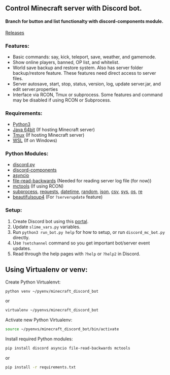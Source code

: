 ## Control Minecraft server with Discord bot.
#### Branch for button and list functionalty with discord-components module.

[Releases](https://github.com/0n1udra/slime_server/releases)


### Features:
- Basic commands: say, kick, teleport, save, weather, and gamemode.
- Show online players, banned, OP list, and whitelist.
- World save backup and restore system. Also has server folder backup/restore feature. These features need direct access to server files.
- Server autosave, start, stop, status, version, log, update server.jar, and edit server.properties
- Interface via RCON, Tmux or subprocess. Some features and command may be disabled if using RCON or Subprocess.

### Requirements:
- [Python3](https://www.python.org/)
- [Java 64bit](https://www.java.com/en/download/linux_manual.jsp) (If hosting Minecraft server)
- [Tmux](https://github.com/tmux/tmux/wiki) (If hosting Minecraft server)
- [WSL](https://docs.microsoft.com/en-us/windows/wsl/install-win10) (If on Windows)

### Python Modules:
- [discord.py](https://github.com/Rapptz/discord.py)
- [discord-components](https://pypi.org/project/discord-components/)
- [asyncio](https://docs.python.org/3/library/asyncio.html)
- [file-read-backwards](https://pypi.org/project/file-read-backwards/) (Needed for reading server log file (for now))
- [mctools](https://pypi.org/project/mctools/) (If using RCON)
- [subprocess](https://docs.python.org/3/library/subprocess.html), [requests](https://pypi.org/project/requests/), [datetime](https://docs.python.org/3/library/datetime.html), [random](https://docs.python.org/3/library/random.html), [json](https://docs.python.org/3/library/json.html), [csv](https://docs.python.org/3/library/csv.html), [sys](https://docs.python.org/3/library/sys.html), [os](https://docs.python.org/3/library/os.html), [re](https://docs.python.org/3/library/re.html)
- [beautifulsoup4](https://pypi.org/project/beautifulsoup4/) (For `?serverupdate` feature)


### Setup:
1. Create Discord bot using this [portal](https://discord.com/developers/applications).
2. Update `slime_vars.py` variables.
3. Run `python3 run_bot.py help` for how to setup, or run `discord_mc_bot.py` directly.
4. Use `?setchannel` command so you get important bot/server event updates.
5. Read through the help pages with `?help` or `?help2` in Discord.

## Using Virtualenv or venv:
Create Python Virtualenvt:
```bash
python venv ~/pyenv/minecraft_discord_bot
```
or
```bash
virtualenv ~/pyenvs/minecraft_discord_bot

```
Activate new Python Virtualenv:
```bash
source ~/pyenvs/minecraft_discord_bot/bin/activate
```
Install required Python modules:
```bash
pip install discord asyncio file-read-backwards mctools
```
or
```bash
pip install -r requirements.txt
```


